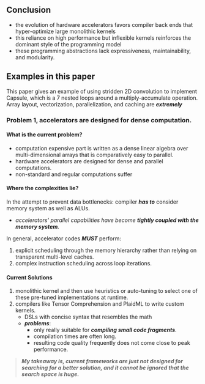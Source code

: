 ## Conclusion

* the evolution of hardware accelerators favors compiler back ends that hyper-optimize large monolithic kernels
* this reliance on high performance but inflexible kernels reinforces the dominant style of the programming model
* these programming abstractions lack expressiveness, maintainability, and modularity.

## Examples in this paper

This paper gives an example of using stridden 2D convolution to implement Capsule, which is a 7 nested loops around a multiply-accumulate operation. Array layout, vectorization, parallelization, and caching are _**extremely**_

### Problem 1, accelerators are designed for dense computation.

#### What is the current problem?

* computation expensive part is written as a dense linear algebra over multi-dimensional arrays that is comparatively easy to parallel.
* hardware accelerators are designed for dense and parallel computations.
* non-standard and regular computations suffer

#### Where the complexities lie?

In the attempt to prevent data bottlenecks: compiler _**has to**_ consider memory system as well as ALUs.
* _accelerators' parallel capabilities have become _**tightly coupled with the memory system**_._

In general, accelerator codes _**MUST**_ perform:
1. explicit scheduling through the memory hierarchy rather than relying on transparent multi-level caches.
1. complex instruction scheduling across loop iterations.

#### Current Solutions

1. monolithic kernel and then use heuristics or auto-tuning to select one of these pre-tuned implementations at runtime.
1. compilers like Tensor Comprehension and PlaidML to write custom kernels.
    * DSLs with concise syntax that resembles the math
    * _**problems**_:
        * only really suitable for _**compiling small code fragments**_.
        * compilation times are often long.
        * resulting code quality frequently does not come close to peak performance.

>_**My takeaway is, current frameworks are just not designed for searching for a better solution, and it cannot be ignored that the search space is huge.**_
